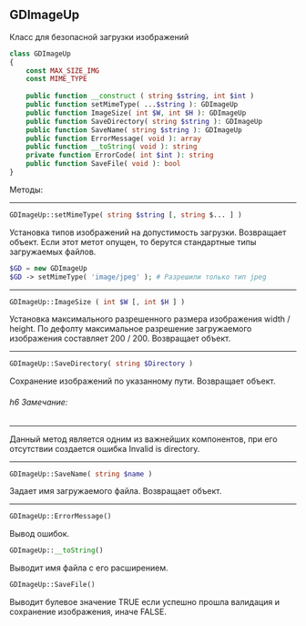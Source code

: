 ## GDImageUp
Класс для безопасной загрузки изображений
```PHP
class GDImageUp
{
	const MAX_SIZE_IMG
	const MIME_TYPE
	
	public function __construct ( string $string, int $int )
	public function setMimeType( ...$string ): GDImageUp
	public function ImageSize( int $W, int $H ): GDImageUp
	public function SaveDirectory( string $string ): GDImageUp
	public function SaveName( string $string ): GDImageUp
	public function ErrorMessage( void ): array
	public function __toString( void ): string
	private function ErrorCode( int $int ): string
	public function SaveFile( void ): bool
}
```

Методы:
***
```PHP
GDImageUp::setMimeType( string $string [, string $... ] )
```
Установка типов изображений на допустимость загрузки. Возвращает объект. Если этот метот опущен, то берутся стандартные типы загружаемых файлов.
```PHP
$GD = new GDImageUp
$GD -> setMimeType( 'image/jpeg' ); # Разрешили только тип jpeg
```
***
```PHP
GDImageUp::ImageSize ( int $W [, int $H ] )
```
Установка максимального разрешенного размера изображения width / height. По дефолту максимальное разрешение загружаемого изображения составляет 200 / 200. Возвращает объект.
***
```PHP
GDImageUp::SaveDirectory( string $Directory )
```
Сохранение изображений по указанному пути. Возвращает объект.
###### h6 Замечание:
--------------
Данный метод является одним из важнейших компонентов, при его отсутствии создается ошибка Invalid is directory.
***
```PHP
GDImageUp::SaveName( string $name )
```
Задает имя загружаемого файла. Возвращает объект.
***
```PHP
GDImageUp::ErrorMessage()
```
Вывод ошибок.



```PHP
GDImageUp::__toString()
```
Выводит имя файла с его расширением.



```PHP
GDImageUp::SaveFile()
```
Выводит булевое значение TRUE если успешно прошла валидация и сохранение изображения, иначе FALSE.
